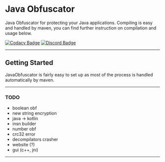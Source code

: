 # Java Obfuscator

Java Obfuscator for protecting your Java applications. Compiling is easy and handled by maven, you can find further instruction on compilation and usage below.


[![Codacy Badge](https://api.codacy.com/project/badge/Grade/99217dff32984be89736992f268a5f87)](https://github.com/alpheratzteam/obfuscator/)
[![Discord Badge](https://discordapp.com/api/guilds/615439391132876850/widget.png)](https://discord.gg/Teh8Sqb)

***

## Getting Started

JavaObfuscator is fairly easy to set up as most of the process is handled automatically by maven.

***

### TODO

- boolean obf
- new string encryption
- java -> kotlin
- insn builder
- number obf
- crc32 error
- decompilators crasher
- website (?)
- gui (c++, jni)

***
